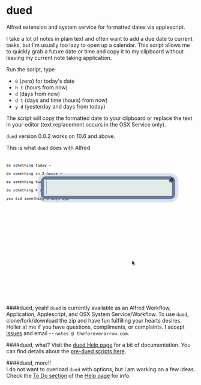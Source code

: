 dued
====
Alfred extension and system service for formatted dates via applescript. 

I take a lot of notes in plain text and often want to add a due date to current tasks, but I'm usually too lazy to open up a calendar. This script allows me to quickly grab a future date or time and copy it to my clipboard without leaving my current note taking application.  

Run the script, type 

- `0` (zero) for today's date  
- `h t` (hours from now)   
- `d` (days from now)   
- `d t` (days and time (hours) from now)   
- `y d` (yesterday and days from today)     

The script will copy the formatted date to your clipboard or replace the text in your editor (text replacement occurs in the OSX Service only).   
   
`dued` version 0.0.2 works on 10.6 and above.   

This is what `dued` does with Alfred    
<BR>  
![dued demo v 0.0.2](https://raw.githubusercontent.com/unforswearing/dued/master/images/duedv2.gif)   

####dued, yeah!
`dued` is currently available as an Alfred Workflow, Application, Applescript, and OSX System Service/Workflow. To use `dued`, clone/fork/download the zip and have fun fulfilling your hearts desires. Holler at me if you have questions, compliments, or complaints. I accept [issues](https://github.com/unforswearing/dued/issues) and email -- `notes @ theforeverarrow.com`.   

####dued, what?
Visit the [dued Help page](https://github.com/unforswearing/dued/blob/master/help.md) for a bit of documentation.        You can find details about the [pre-dued scripts here](http://scriptogr.am/unforswearing/post/future-dates).   

####dued, more!!  
I do not want to overload `dued` with options, but I am working on a few ideas. Check the [To Do section](https://github.com/unforswearing/dued/blob/master/help.md#to-do) of the [Help page](https://github.com/unforswearing/dued/blob/master/help.md) for info.  
